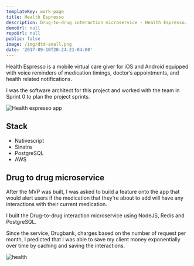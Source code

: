 ```yaml
---
templateKey: work-page
title: Health Espresso
description: Drug-to-drug interaction microservice - Health Espresso.
demoUrl: null
repoUrl: null
public: false
image: /img/dtd-small.png
date: '2017-09-10T20:24:21-04:00'
---
```

<!--Health Espresso (https://www.icarehomehealth.ca/health-espresso/) - speak about the tool I personally built - software architecture  -->
<!-- Make this look more like a NodeJS microservice and then re-upload it.  -->

Health Espresso is a mobile virtual care giver for iOS and Android equipped with voice reminders of medication timings, doctor’s appointments, and health related notifications. 

I was the software architect for this project and worked with the team in Sprint 0 to plan the project sprints.

![Health espresso app](https://www.icarehomehealth.ca/wp-content/uploads/2016/02/health-espresso-app.jpg)

## Stack
- Nativescript
- Sinatra
- PostgreSQL
- AWS

## Drug to drug microservice
After the MVP was built, I was asked to build a feature onto the app that would alert users if the medication that they're about to add will have any interactions with their current medication.

I built the Drug-to-drug interaction microservice using NodeJS, Redis and PostgreSQL.

Since the service, Drugbank, charges based on the number of request per month, I predicted that I was able to save my client money exponentially over time by caching and saving the interactions.

![health](/img/health-espresso.svg)


